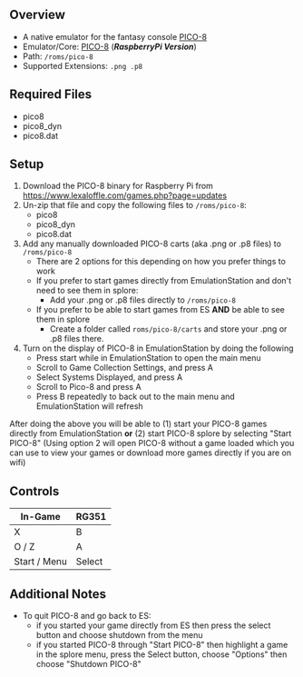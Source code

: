 ## Overview

- A native emulator for the fantasy console [PICO-8](https://www.lexaloffle.com/pico-8.php)
- Emulator/Core: [PICO-8](https://www.lexaloffle.com/games.php?page=updates) (_**RaspberryPi Version**_)
- Path: `/roms/pico-8`
- Supported Extensions: `.png .p8`

## Required Files
- pico8
- pico8_dyn
- pico8.dat

## Setup

1) Download the PICO-8 binary for Raspberry Pi from https://www.lexaloffle.com/games.php?page=updates
2) Un-zip that file and copy the following files to `/roms/pico-8`:
   - pico8
   - pico8_dyn
   - pico8.dat
3) Add any manually downloaded PICO-8 carts (aka .png or .p8 files) to `/roms/pico-8` 
   - There are 2 options for this depending on how you prefer things to work
   - If you prefer to start games directly from EmulationStation and don't need to see them in splore:
     - Add your .png or .p8 files directly to `/roms/pico-8`
   - If you prefer to be able to start games from ES **AND** be able to see them in splore
     - Create a folder called `roms/pico-8/carts` and store your .png or .p8 files there.
4) Turn on the display of PICO-8 in EmulationStation by doing the following
   - Press start while in EmulationStation to open the main menu
   - Scroll to Game Collection Settings, and press A
   - Select Systems Displayed, and press A
   - Scroll to Pico-8 and press A
   - Press B repeatedly to back out to the main menu and EmulationStation will refresh

After doing the above you will be able to (1) start your PICO-8 games directly from EmulationStation **or** (2) start PICO-8 splore by selecting "Start PICO-8" (Using option 2 will open PICO-8 without a game loaded which you can use to view your games or download more games directly if you are on wifi)

## Controls

|In-Game|RG351|
|-|-|
|X|B|
|O / Z|A|
|Start / Menu|Select|

## Additional Notes
- To quit PICO-8 and go back to ES:
  - if you started your game directly from ES then press the select button and choose shutdown from the menu
  - if you started PICO-8 through "Start PICO-8" then highlight a game in the splore menu, press the Select button, choose "Options" then choose "Shutdown PICO-8"